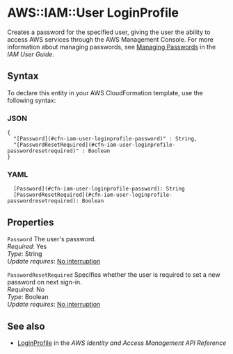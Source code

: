 # AWS::IAM::User LoginProfile<a name="aws-properties-iam-user-loginprofile"></a>

Creates a password for the specified user, giving the user the ability to access AWS services through the AWS Management Console\. For more information about managing passwords, see [Managing Passwords](https://docs.aws.amazon.com/IAM/latest/UserGuide/Using_ManagingLogins.html) in the *IAM User Guide*\.

## Syntax<a name="aws-properties-iam-user-loginprofile-syntax"></a>

To declare this entity in your AWS CloudFormation template, use the following syntax:

### JSON<a name="aws-properties-iam-user-loginprofile-syntax.json"></a>

```
{
  "[Password](#cfn-iam-user-loginprofile-password)" : String,
  "[PasswordResetRequired](#cfn-iam-user-loginprofile-passwordresetrequired)" : Boolean
}
```

### YAML<a name="aws-properties-iam-user-loginprofile-syntax.yaml"></a>

```
  [Password](#cfn-iam-user-loginprofile-password): String
  [PasswordResetRequired](#cfn-iam-user-loginprofile-passwordresetrequired): Boolean
```

## Properties<a name="aws-properties-iam-user-loginprofile-properties"></a>

`Password`  <a name="cfn-iam-user-loginprofile-password"></a>
The user's password\.  
*Required*: Yes  
*Type*: String  
*Update requires*: [No interruption](https://docs.aws.amazon.com/AWSCloudFormation/latest/UserGuide/using-cfn-updating-stacks-update-behaviors.html#update-no-interrupt)

`PasswordResetRequired`  <a name="cfn-iam-user-loginprofile-passwordresetrequired"></a>
Specifies whether the user is required to set a new password on next sign\-in\.  
*Required*: No  
*Type*: Boolean  
*Update requires*: [No interruption](https://docs.aws.amazon.com/AWSCloudFormation/latest/UserGuide/using-cfn-updating-stacks-update-behaviors.html#update-no-interrupt)

## See also<a name="aws-properties-iam-user-loginprofile--seealso"></a>
+  [LoginProfile](https://docs.aws.amazon.com/IAM/latest/APIReference/API_LoginProfile.html) in the *AWS Identity and Access Management API Reference* 

